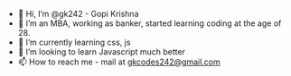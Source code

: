 - 👋 Hi, I’m @gk242 - Gopi Krishna
- 👀 I’m an MBA, working as banker, started learning coding at the age of 28. 
- 🌱 I’m currently learning css, js
- 💞️ I’m looking to learn Javascript much better
- 📫 How to reach me - mail at gkcodes242@gmail.com

<!---
gk242/gk242 is a ✨ special ✨ repository because its `README.md` (this file) appears on your GitHub profile.
You can click the Preview link to take a look at your changes.
--->
